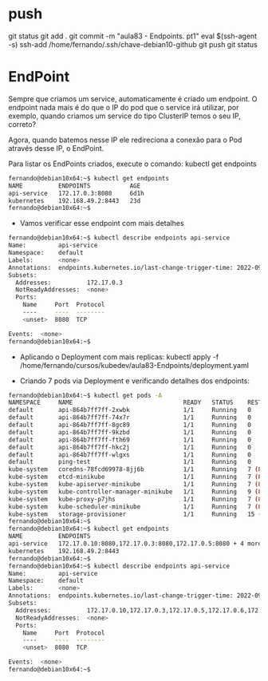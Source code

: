 
# ##############################################################################################################################################################
# ##############################################################################################################################################################
# ##############################################################################################################################################################
# ##############################################################################################################################################################
# push

git status
git add .
git commit -m "aula83 - Endpoints. pt1"
eval $(ssh-agent -s)
ssh-add /home/fernando/.ssh/chave-debian10-github
git push
git status


# ##############################################################################################################################################################
# ##############################################################################################################################################################
# ##############################################################################################################################################################
# ##############################################################################################################################################################
# EndPoint

Sempre que criamos um service, automaticamente é criado um endpoint. O endpoint nada mais é do que o IP do pod que o service irá utilizar, por exemplo, quando criamos um service do tipo ClusterIP temos o seu IP, correto?

Agora, quando batemos nesse IP ele redireciona a conexão para o Pod através desse IP, o EndPoint.

Para listar os EndPoints criados, execute o comando:
kubectl get endpoints

~~~~bash
fernando@debian10x64:~$ kubectl get endpoints
NAME          ENDPOINTS           AGE
api-service   172.17.0.3:8080     6d1h
kubernetes    192.168.49.2:8443   23d
fernando@debian10x64:~$
~~~~



- Vamos verificar esse endpoint com mais detalhes

~~~~bash
fernando@debian10x64:~$ kubectl describe endpoints api-service
Name:         api-service
Namespace:    default
Labels:       <none>
Annotations:  endpoints.kubernetes.io/last-change-trigger-time: 2022-09-20T03:20:56Z
Subsets:
  Addresses:          172.17.0.3
  NotReadyAddresses:  <none>
  Ports:
    Name     Port  Protocol
    ----     ----  --------
    <unset>  8080  TCP

Events:  <none>
fernando@debian10x64:~$
~~~~




- Aplicando o Deployment com mais replicas:
kubectl apply -f /home/fernando/cursos/kubedev/aula83-Endpoints/deployment.yaml

- Criando 7 pods via Deployment e verificando detalhes dos endpoints:

~~~~bash
fernando@debian10x64:~$ kubectl get pods -A
NAMESPACE     NAME                               READY   STATUS    RESTARTS       AGE
default       api-864b7ff7ff-2xwbk               1/1     Running   0              25s
default       api-864b7ff7ff-74x7r               1/1     Running   0              25s
default       api-864b7ff7ff-8gc89               1/1     Running   0              25s
default       api-864b7ff7ff-9kzbd               1/1     Running   0              25s
default       api-864b7ff7ff-fth69               1/1     Running   0              25s
default       api-864b7ff7ff-hkc2j               1/1     Running   0              25s
default       api-864b7ff7ff-wlgxs               1/1     Running   0              56m
default       ping-test                          1/1     Running   0              25m
kube-system   coredns-78fcd69978-8jj6b           1/1     Running   7 (82m ago)    23d
kube-system   etcd-minikube                      1/1     Running   7 (82m ago)    23d
kube-system   kube-apiserver-minikube            1/1     Running   7 (82m ago)    23d
kube-system   kube-controller-manager-minikube   1/1     Running   9 (81m ago)    23d
kube-system   kube-proxy-p7jhs                   1/1     Running   7 (82m ago)    23d
kube-system   kube-scheduler-minikube            1/1     Running   7 (82m ago)    23d
kube-system   storage-provisioner                1/1     Running   15 (80m ago)   23d
fernando@debian10x64:~$
fernando@debian10x64:~$ kubectl get endpoints
NAME          ENDPOINTS                                                      AGE
api-service   172.17.0.10:8080,172.17.0.3:8080,172.17.0.5:8080 + 4 more...   6d1h
kubernetes    192.168.49.2:8443                                              23d
fernando@debian10x64:~$
fernando@debian10x64:~$ kubectl describe endpoints api-service
Name:         api-service
Namespace:    default
Labels:       <none>
Annotations:  endpoints.kubernetes.io/last-change-trigger-time: 2022-09-20T04:17:06Z
Subsets:
  Addresses:          172.17.0.10,172.17.0.3,172.17.0.5,172.17.0.6,172.17.0.7,172.17.0.8,172.17.0.9
  NotReadyAddresses:  <none>
  Ports:
    Name     Port  Protocol
    ----     ----  --------
    <unset>  8080  TCP

Events:  <none>
fernando@debian10x64:~$
~~~~